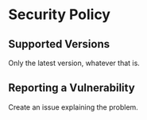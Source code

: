 # Security Policy

## Supported Versions

Only the latest version, whatever that is.

## Reporting a Vulnerability

Create an issue explaining the problem.

<!-- Auto-update: 2025-10-20T13:24:06.435143 -->
